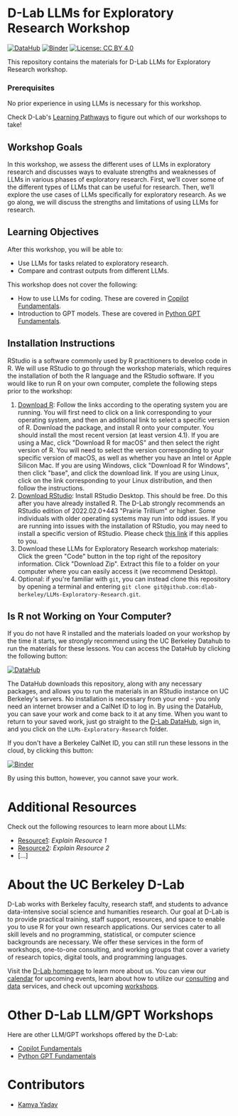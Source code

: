 # D-Lab LLMs for Exploratory Research Workshop

[![DataHub](https://img.shields.io/badge/launch-datahub-blue)](DATAHUB_LINK_HERE)
[![Binder](https://mybinder.org/badge_logo.svg)](BINDER_LINK_HERE)
[![License: CC BY 4.0](https://img.shields.io/badge/License-CC_BY_4.0-lightgrey.svg)](https://creativecommons.org/licenses/by/4.0/)

This repository contains the materials for D-Lab LLMs for Exploratory Research workshop. 

### Prerequisites

No prior experience in using LLMs is necessary for this workshop.

Check D-Lab's [Learning Pathways](https://dlab-berkeley.github.io/dlab-workshops/python_path.html) to figure out which of our workshops to take!

## Workshop Goals

In this workshop, we assess the different uses of LLMs in exploratory research and discusses ways to evaluate strengths and weaknesses of LLMs in various phases of exploratory research. First, we’ll cover some of the different types of LLMs that can be useful for research. Then, we’ll explore the use cases of LLMs specifically for exploratory research. As we go along, we will discuss the strengths and limitations of using LLMs for research.  


## Learning Objectives

After this workshop, you will be able to:

- Use LLMs for tasks related to exploratory research.
- Compare and contrast outputs from different LLMs.

This workshop does not cover the following:

- How to use LLMs for coding. These are covered in [Copilot Fundamentals](https://github.com/dlab-berkeley/Copilot-Fundamentals).
- Introduction to GPT models. These are covered in [Python GPT Fundamentals](https://github.com/dlab-berkeley/Python-GPT-Fundamentals?search=1).


## Installation Instructions

RStudio is a software commonly used by R practitioners to develop code in R. We will use RStudio to go through the workshop materials, which requires the installation of both the R language and the RStudio software. If you would like to run R on your own computer, complete the following steps prior to the workshop:

1. [Download R](https://cloud.r-project.org/): Follow the links according to the operating system you are running. You will first need to click on a link corresponding to your operating system, and then an additional link to select a specific version of R. Download the package, and install R onto your computer. You should install the most recent version (at least version 4.1).
   If you are using a Mac, click "Download R for macOS" and then select the right version of R. You will need to select the version corresponding to your specific version of macOS, as well as whether you have an Intel or Apple Silicon Mac.
   If you are using Windows, click "Download R for Windows", then click "base", and click the download link.
   If you are using Linux, click on the link corresponding to your Linux distribution, and then follow the instructions.
2. [Download RStudio](https://rstudio.com/products/rstudio/download/#download): Install RStudio Desktop. This should be free. Do this after you have already installed R. The D-Lab strongly recommends an RStudio edition of 2022.02.0+443 "Prairie Trillium" or higher.
   Some individuals with older operating systems may run into odd issues. If you are running into issues with the installation of RStudio, you may need to install a specific version of RStudio. Please check [this link](https://www.rstudio.com/products/rstudio/older-versions/) if this applies to you.
3. Download these LLMs for Exploratory Research workshop materials:
   Click the green "Code" button in the top right of the repository information.
   Click "Download Zip".
   Extract this file to a folder on your computer where you can easily access it (we recommend Desktop).
4. Optional: if you're familiar with `git`, you can instead clone this repository by opening a terminal and entering `git clone git@github.com:dlab-berkeley/LLMs-Exploratory-Research.git`.

## Is R not Working on Your Computer?

If you do not have R installed and the materials loaded on your
workshop by the time it starts, we *strongly* recommend using the UC Berkeley
Datahub to run the materials for these lessons. You can access the DataHub by
clicking the following button:

[![DataHub](https://img.shields.io/badge/launch-datahub-blue)](DATAHUB_LINK_HERE)

The DataHub downloads this repository, along with any necessary packages, and
allows you to run the materials in an RStudio instance on UC Berkeley's servers.
No installation is necessary from your end - you only need an internet browser
and a CalNet ID to log in. By using the DataHub, you can save your work and come
back to it at any time. When you want to return to your saved work, just go
straight to the [D-Lab DataHub](https://dlab.datahub.berkeley.edu), sign in, and
you click on the `LLMs-Exploratory-Research` folder.

If you don't have a Berkeley CalNet ID, you can still run these lessons in the cloud, by clicking this button:

[![Binder](https://mybinder.org/badge_logo.svg)](BINDER_LINK_HERE)

By using this button, however, you cannot save your work.


# Additional Resources

Check out the following resources to learn more about LLMs:

* [Resource1](LinkToResource1): _Explain Resource 1_
* [Resource2](LinkToResource2): _Explain Resource 2_
* [...]


# About the UC Berkeley D-Lab

D-Lab works with Berkeley faculty, research staff, and students to advance data-intensive social science and humanities research. Our goal at D-Lab is to provide practical training, staff support, resources, and space to enable you to use R for your own research applications. Our services cater to all skill levels and no programming, statistical, or computer science backgrounds are necessary. We offer these services in the form of workshops, one-to-one consulting, and working groups that cover a variety of research topics, digital tools, and programming languages.  

Visit the [D-Lab homepage](https://dlab.berkeley.edu/) to learn more about us. You can view our [calendar](https://dlab.berkeley.edu/events/calendar) for upcoming events, learn about how to utilize our [consulting](https://dlab.berkeley.edu/consulting) and [data](https://dlab.berkeley.edu/data) services, and check out upcoming [workshops](https://dlab.berkeley.edu/events/workshops).

# Other D-Lab LLM/GPT Workshops

Here are other LLM/GPT workshops offered by the D-Lab:

* [Copilot Fundamentals](https://github.com/dlab-berkeley/Copilot-Fundamentals)
* [Python GPT Fundamentals](https://github.com/dlab-berkeley/Python-GPT-Fundamentals?search=1)

# Contributors

* [Kamya Yadav](https://dlab.berkeley.edu/people/kamya-yadav)
